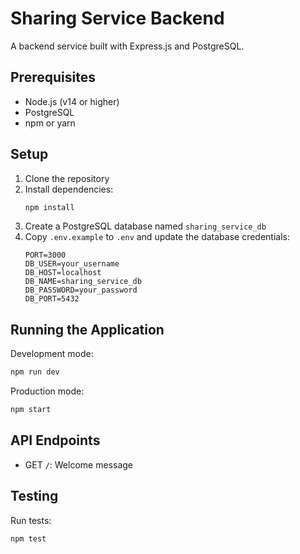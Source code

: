 # Sharing Service Backend

A backend service built with Express.js and PostgreSQL.

## Prerequisites

- Node.js (v14 or higher)
- PostgreSQL
- npm or yarn

## Setup

1. Clone the repository
2. Install dependencies:
   ```bash
   npm install
   ```
3. Create a PostgreSQL database named `sharing_service_db`
4. Copy `.env.example` to `.env` and update the database credentials:
   ```
   PORT=3000
   DB_USER=your_username
   DB_HOST=localhost
   DB_NAME=sharing_service_db
   DB_PASSWORD=your_password
   DB_PORT=5432
   ```

## Running the Application

Development mode:
```bash
npm run dev
```

Production mode:
```bash
npm start
```

## API Endpoints

- GET `/`: Welcome message

## Testing

Run tests:
```bash
npm test
``` 